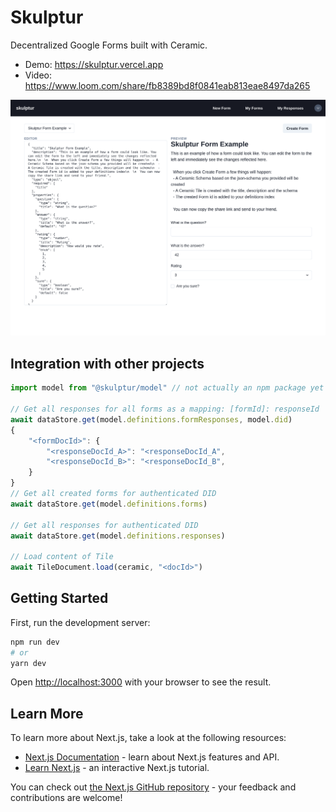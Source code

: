 # Skulptur

Decentralized Google Forms built with Ceramic.

- Demo: https://skulptur.vercel.app
- Video: https://www.loom.com/share/fb8389bd8f0841eab813eae8497da265

![](screenshot.png)

## Integration with other projects

```js
import model from "@skulptur/model" // not actually an npm package yet

// Get all responses for all forms as a mapping: [formId]: responseId
await dataStore.get(model.definitions.formResponses, model.did)
{
    "<formDocId>": {
        "<responseDocId_A>": "<responseDocId_A",
        "<responseDocId_B>": "<responseDocId_B",
    }
}
// Get all created forms for authenticated DID
await dataStore.get(model.definitions.forms)

// Get all responses for authenticated DID
await dataStore.get(model.definitions.responses)

// Load content of Tile
await TileDocument.load(ceramic, "<docId>")
```

## Getting Started

First, run the development server:

```bash
npm run dev
# or
yarn dev
```

Open [http://localhost:3000](http://localhost:3000) with your browser to see the result.

## Learn More

To learn more about Next.js, take a look at the following resources:

- [Next.js Documentation](https://nextjs.org/docs) - learn about Next.js features and API.
- [Learn Next.js](https://nextjs.org/learn) - an interactive Next.js tutorial.

You can check out [the Next.js GitHub repository](https://github.com/vercel/next.js/) - your feedback and contributions are welcome!
